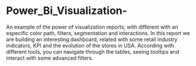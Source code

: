 # Power_Bi_Visualization-

An example of the power of visualization reports, with different with an especific color path, filters, segmentation and interactions.
In this report we are building an interesting dashboard, related with some retail industry indicators, KPI and the evolution of the stores in USA. According with different tools, you can navigate through the tables, seeing tooltips and interact with some advanced filters. 
